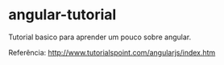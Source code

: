 # angular-tutorial
Tutorial basico para aprender um pouco sobre angular.

Referência: http://www.tutorialspoint.com/angularjs/index.htm
